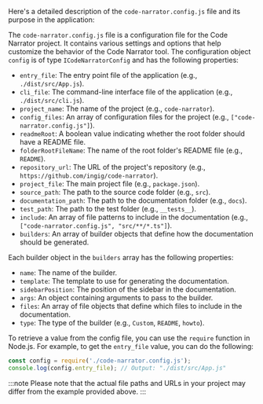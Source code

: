 Here's a detailed description of the `code-narrator.config.js` file and its purpose in the application:

The `code-narrator.config.js` file is a configuration file for the Code Narrator project. It contains various settings and options that help customize the behavior of the Code Narrator tool. The configuration object `config` is of type `ICodeNarratorConfig` and has the following properties:

- `entry_file`: The entry point file of the application (e.g., `./dist/src/App.js`).
- `cli_file`: The command-line interface file of the application (e.g., `./dist/src/cli.js`).
- `project_name`: The name of the project (e.g., `code-narrator`).
- `config_files`: An array of configuration files for the project (e.g., `["code-narrator.config.js"]`).
- `readmeRoot`: A boolean value indicating whether the root folder should have a README file.
- `folderRootFileName`: The name of the root folder's README file (e.g., `README`).
- `repository_url`: The URL of the project's repository (e.g., `https://github.com/ingig/code-narrator`).
- `project_file`: The main project file (e.g., `package.json`).
- `source_path`: The path to the source code folder (e.g., `src`).
- `documentation_path`: The path to the documentation folder (e.g., `docs`).
- `test_path`: The path to the test folder (e.g., `__tests__`).
- `include`: An array of file patterns to include in the documentation (e.g., `["code-narrator.config.js", "src/**/*.ts"]`).
- `builders`: An array of builder objects that define how the documentation should be generated.

Each builder object in the `builders` array has the following properties:

- `name`: The name of the builder.
- `template`: The template to use for generating the documentation.
- `sidebarPosition`: The position of the sidebar in the documentation.
- `args`: An object containing arguments to pass to the builder.
- `files`: An array of file objects that define which files to include in the documentation.
- `type`: The type of the builder (e.g., `Custom`, `README`, `howto`).

To retrieve a value from the config file, you can use the `require` function in Node.js. For example, to get the `entry_file` value, you can do the following:

```javascript
const config = require('./code-narrator.config.js');
console.log(config.entry_file); // Output: "./dist/src/App.js"
```

:::note
Please note that the actual file paths and URLs in your project may differ from the example provided above.
:::